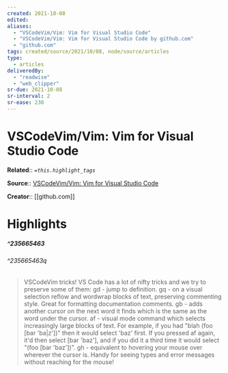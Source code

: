 ```yaml
---
created: 2021-10-08
edited:
aliases:
  - "VSCodeVim/Vim: Vim for Visual Studio Code"
  - "VSCodeVim/Vim: Vim for Visual Studio Code by github.com"
  - "github.com"
tags: created/source/2021/10/08, node/source/articles
type: 
  - articles
deliveredBy: 
  - "readwise"
  - "web_clipper"
sr-due: 2021-10-08
sr-interval: 2
sr-ease: 230
---
```

# VSCodeVim/Vim: Vim for Visual Studio Code

**Related**:: 
*`=this.highlight_tags`*

**Source**:: [VSCodeVim/Vim: Vim for Visual Studio Code](https://github.com/VSCodeVim/Vim#input-method)

**Creator**:: [[github.com]]

# Highlights
##### ^235665463

  


###### ^235665463q

> VSCodeVim tricks!
> VS Code has a lot of nifty tricks and we try to preserve some of them:
> gd - jump to definition.
> gq - on a visual selection reflow and wordwrap blocks of text, preserving commenting style. Great for formatting documentation comments.
> gb - adds another cursor on the next word it finds which is the same as the word under the cursor.
> af - visual mode command which selects increasingly large blocks of text. For example, if you had "blah (foo [bar 'ba|z'])" then it would select 'baz' first. If you pressed af again, it'd then select [bar 'baz'], and if you did it a third time it would select "(foo [bar 'baz'])".
> gh - equivalent to hovering your mouse over wherever the cursor is. Handy for seeing types and error messages without reaching for the mouse! 

